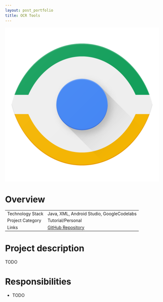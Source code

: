 ```yaml
---
layout: post_portfolio
title: OCR Tools
---
```

<img src="/images/fulls/ocr-tools-cover.png" class="fit image shadow">

<h1>Overview</h1>
<table>
<tr><td><span class="icon fa-cog"></span> Technology Stack</td>
<td>Java, XML, Android Studio, GoogleCodelabs</td></tr>
<tr><td><span class="icon fa-tags"></span> Project Category</td>
<td>Tutorial/Personal</td></tr>
<tr><td><span class="icon fa-share-alt"></span>  Links</td>
<td><a href = "https://github.com/pwang347/ocr-tools">GitHub Repository</a></td></tr>
</table>

<h1>Project description</h1>
TODO

<h1>Responsibilities</h1>
<ul>
<li>TODO</li>
</ul>

